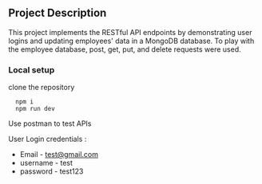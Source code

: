 ## Project Description
This project implements the RESTful API endpoints  by demonstrating user logins and updating employees' data in a MongoDB database. To play with the employee database, post, get, put, and delete requests were used.

### Local setup 
clone the repository
```
  npm i
  npm run dev
```
Use postman to test APIs

User Login credentials : 
- Email - test@gmail.com
- username - test
- password - test123

